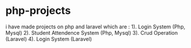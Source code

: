 # php-projects
i have made projects on php and laravel which are :
1). Login System (Php, Mysql)
2). Student Attendence System (Php, Mysql)
3). Crud Operation (Laravel)
4). Login System (Laravel)
